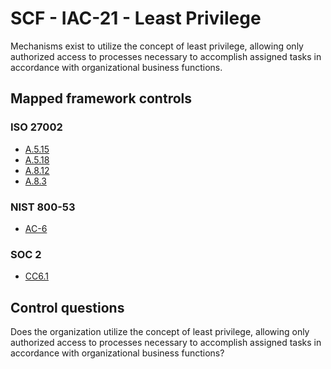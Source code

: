 # SCF - IAC-21 - Least Privilege
Mechanisms exist to utilize the concept of least privilege, allowing only authorized access to processes necessary to accomplish assigned tasks in accordance with organizational business functions. 
## Mapped framework controls
### ISO 27002
- [A.5.15](../iso27002/a-5.md#a515)
- [A.5.18](../iso27002/a-5.md#a518)
- [A.8.12](../iso27002/a-8.md#a812)
- [A.8.3](../iso27002/a-8.md#a83)
  
### NIST 800-53
- [AC-6](../nist80053/ac-6.md)
  
### SOC 2
- [CC6.1](../soc2/cc61.md)
  
## Control questions
Does the organization utilize the concept of least privilege, allowing only authorized access to processes necessary to accomplish assigned tasks in accordance with organizational business functions? 
  